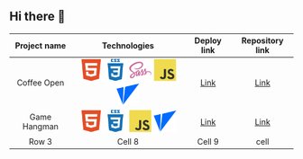 ## Hi there 👋





| Project name  | Technologies | Deploy link | Repository link  |
|:-------:|:------:|:-----:|:----:|
| Coffee Open| <img src="https://github.com/devicons/devicon/blob/master/icons/html5/html5-plain.svg" width="40" height="40">   <img src="https://github.com/devicons/devicon/blob/master/icons/css3/css3-plain-wordmark.svg" width="40" height="40">   <img src="https://github.com/devicons/devicon/blob/master/icons/sass/sass-original.svg" width="40" height="40">   <img src="https://github.com/devicons/devicon/blob/master/icons/javascript/javascript-original.svg" width="40" height="40">   <img src="https://github.com/devicons/devicon/blob/master/icons/vite/vite-original.svg" width="40" height="40">| [Link](https://pet-coffee-open.netlify.app/)   | [Link](https://github.com/FedAliaks/coffee-open)     |
| Game Hangman    | <img src="https://github.com/devicons/devicon/blob/master/icons/html5/html5-plain.svg" width="40" height="40">   <img src="https://github.com/devicons/devicon/blob/master/icons/css3/css3-plain-wordmark.svg" width="40" height="40"> <img src="https://github.com/devicons/devicon/blob/master/icons/javascript/javascript-original.svg" width="40" height="40">   <img src="https://github.com/devicons/devicon/blob/master/icons/vite/vite-original.svg" width="40" height="40">  |   [Link](https://pet-hangman.netlify.app)   | [Link](https://github.com/FedAliaks/hangman)   |
| Row 3    | Cell 8   | Cell 9   |cell     |




<!--
**FedAliaks/FedAliaks** is a ✨ _special_ ✨ repository because its `README.md` (this file) appears on your GitHub profile.

Here are some ideas to get you started:

- 🔭 I’m currently working on ...
- 🌱 I’m currently learning ...
- 👯 I’m looking to collaborate on ...
- 🤔 I’m looking for help with ...
- 💬 Ask me about ...
- 📫 How to reach me: ...
- 😄 Pronouns: ...
- ⚡ Fun fact: ...
-->
